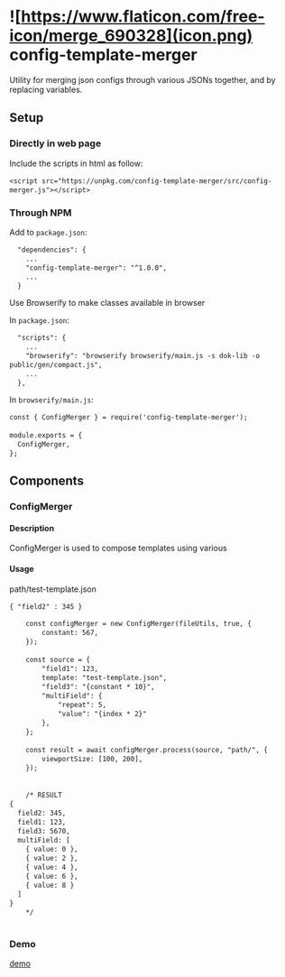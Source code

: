 # ![https://www.flaticon.com/free-icon/merge_690328](icon.png) config-template-merger
Utility for merging json configs through various JSONs together, and by replacing variables.

## Setup

### Directly in web page

Include the scripts in html as follow:
```
<script src="https://unpkg.com/config-template-merger/src/config-merger.js"></script>
```


### Through NPM


Add to `package.json`:
```
  "dependencies": {
  	...
    "config-template-merger": "^1.0.0",
    ...
  }
```


Use Browserify to make classes available in browser

In `package.json`:
```
  "scripts": {
  	...
    "browserify": "browserify browserify/main.js -s dok-lib -o public/gen/compact.js",
    ...
  },

```

In `browserify/main.js`:
```
const { ConfigMerger } = require('config-template-merger');

module.exports = {
  ConfigMerger,
};
```

## Components

### ConfigMerger

#### Description
ConfigMerger is used to compose templates using various

#### Usage
path/test-template.json
```
{ "field2" : 345 }
```

```
  	const configMerger = new ConfigMerger(fileUtils, true, {
  		constant: 567,
  	});

  	const source = {
  		"field1": 123,
  		template: "test-template.json",
  		"field3": "{constant * 10}",
  		"multiField": {
  			"repeat": 5,
  			"value": "{index * 2}"
  		},
  	};

  	const result = await configMerger.process(source, "path/", {
  		viewportSize: [100, 200],
  	});


  	/* RESULT
{
  field2: 345,
  field1: 123,
  field3: 5670,
  multiField: [
    { value: 0 },
    { value: 2 },
    { value: 4 },
    { value: 6 },
    { value: 8 }
  ]
}
  	*/
 
```

### Demo

[demo](https://jacklehamster.github.io/config-template-merger/)